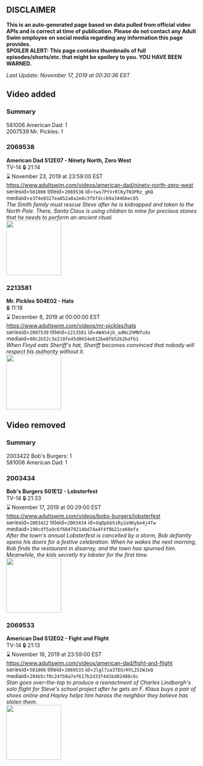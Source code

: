 ## DISCLAIMER
**This is an auto-generated page based on data pulled from official video APIs and is correct at time of publication. Please do not contact any Adult Swim employee on social media regarding any information this page provides.**  
**SPOILER ALERT: This page contains thumbnails of full episodes/shorts/etc. that might be spoilery to you. YOU HAVE BEEN WARNED.**  

_Last Update: November 17, 2019 at 00:30:36 EST_
## Video added
### Summary
581006 American Dad: 1  
2007539 Mr. Pickles: 1  
### 2069538
**American Dad S12E07 - Ninety North, Zero West**  
TV-14 🔒 21:14  
⌛ November 23, 2019 at 23:59:00 EST  
https://www.adultswim.com/videos/american-dad/ninety-north-zero-west  
seriesid=`581006` titleid=`2069538` id=`tws7PtVrRlKyTN3PRz_gKQ` mediaid=`e374e0327ea852a8a2e8c3fbfdccb9a344bbec85`  
_The Smith family must rescue Steve after he is kidnapped and taken to the North Pole. There, Santa Claus is using children to mine for precious stones that he needs to perform an ancient ritual._  
<a href="https://i.cdn.turner.com/adultswim/big/image-upload/thumbnails/thumb-2_image-151803218298013.jpg"><img src="https://i.cdn.turner.com/adultswim/big/image-upload/thumbnails/thumb-2_image-151803218298013.jpg" height="144px" /></a>
### 2213581
**Mr. Pickles S04E02 - Hats**  
 🔒 11:18  
⌛ December 8, 2019 at 00:00:00 EST  
https://www.adultswim.com/videos/mr-pickles/hats  
seriesid=`2007539` titleid=`2213581` id=`AW4S4jb_adNs2hMNfuXo` mediaid=`00c2b52c3e218fe45d0654e812be8fb52b2bdfb1`  
_When Floyd eats Sheriff's hat, Sheriff becomes convinced that nobody will respect his authority without it._  
<a href="https://media.cdn.adultswim.com/uploads/20191028/thumbnails/2_191028110348-mrpickles_402.jpg"><img src="https://media.cdn.adultswim.com/uploads/20191028/thumbnails/2_191028110348-mrpickles_402.jpg" height="144px" /></a>
## Video removed
### Summary
2003422 Bob's Burgers: 1  
581006 American Dad: 1  
### 2003434
**Bob's Burgers S01E12 - Lobsterfest**  
TV-14 🔒 21:33  
⌛ November 17, 2019 at 00:29:00 EST  
https://www.adultswim.com/videos/bobs-burgers/lobsterfest  
seriesid=`2003422` titleid=`2003434` id=`OqDpbb5iRy2a9Kybe4j4Tw` mediaid=`190cdf5a9c6f68479214bd74a4f4f9b21ce68efa`  
_After the town's annual Lobsterfest is cancelled by a storm, Bob defiantly opens his doors for a festive celebration. When he wakes the next morning, Bob finds the restaurant in disarray, and the town has spurned him. Meanwhile, the kids secretly try lobster for the first time._  
<a href="https://i.cdn.turner.com/adultswim/big/image-upload/thumbnails/thumb-2_image-15214840324846.jpg"><img src="https://i.cdn.turner.com/adultswim/big/image-upload/thumbnails/thumb-2_image-15214840324846.jpg" height="144px" /></a>
### 2069533
**American Dad S12E02 - Fight and Flight**  
TV-14 🔒 21:13  
⌛ November 16, 2019 at 23:59:00 EST  
https://www.adultswim.com/videos/american-dad/fight-and-flight  
seriesid=`581006` titleid=`2069533` id=`2lgl7za3TEGrHYL2SIWJeQ` mediaid=`204b5cf0c24fb0a7ef617b2d33f4d1bd82480c6c`  
_Stan goes over-the-top to produce a reenactment of Charles Lindbergh's solo flight for Steve's school project after he gets an F. Klaus buys a pair of shoes online and Hayley helps him harass the neighbor they believe has stolen them._  
<a href="https://i.cdn.turner.com/adultswim/big/image-upload/thumbnails/thumb-2_image-151752473623420.jpg"><img src="https://i.cdn.turner.com/adultswim/big/image-upload/thumbnails/thumb-2_image-151752473623420.jpg" height="144px" /></a>
